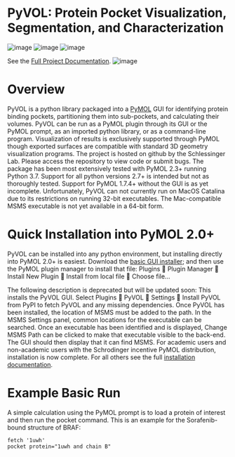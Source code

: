 
PyVOL: Protein Pocket Visualization, Segmentation, and Characterization
=======================================================================

![image](https://anaconda.org/conda-forge/bio-pyvol/badges/version.svg) ![image](https://img.shields.io/pypi/v/bio_pyvol.svg) ![image](https://img.shields.io/pypi/l/bio_pyvol.svg)

See the [Full Project Documentation](https://schlessinger-lab.github.io/pyvol/).
![image](docs/source/_static/overview_image_v01.png)


Overview
========

PyVOL is a python library packaged into a [PyMOL](https://pymol.org/2/)
GUI for identifying protein binding pockets, partitioning them into
sub-pockets, and calculating their volumes. PyVOL can be run as a PyMOL
plugin through its GUI or the PyMOL prompt, as an imported python
library, or as a command-line program. Visualization of results is
exclusively supported through PyMOL though exported surfaces are
compatible with standard 3D geometry visualization programs. The project
is hosted on github by the Schlessinger Lab. Please access the
repository to view code or submit bugs. The package has been most
extensively tested with PyMOL 2.3+ running Python 3.7. Support for all
python versions 2.7+ is intended but not as thoroughly tested. Support
for PyMOL 1.7.4+ without the GUI is as yet incomplete. Unfortunately,
PyVOL can not currently run on MacOS Catalina due to its restrictions on
running 32-bit executables. The Mac-compatible MSMS executable is not
yet available in a 64-bit form.

Quick Installation into PyMOL 2.0+
==================================

PyVOL can be installed into any python environment, but installing
directly into PyMOL 2.0+ is easiest. Download the
[basic GUI installer](https://github.com/schlessinger-lab/pyvol/blob/master/installers/pyvol-installer.zip);
and then use the PyMOL plugin manager to install that file:
Plugins &#85994; Plugin Manager &#85994; Install New Plugin &#85994; Install from local file &#85994;
Choose file...

The following description is deprecated but will be updated soon:
This installs the PyVOL GUI. Select
Plugins &#85994; PyVOL &#85994; Settings &#85994; Install PyVOL from PyPI to
fetch PyVOL and any missing dependencies. Once PyVOL has been installed,
the location of MSMS must be added to the path. In the MSMS Settings
panel, common locations for the executable can be searched. Once an
executable has been identified and is displayed, Change MSMS Path can be
clicked to make that executable visible to the back-end. The GUI should
then display that it can find MSMS. For academic users and non-academic
users with the Schrodinger incentive PyMOL distribution, installation is
now complete. For all others see the full [installation documentation](https://schlessinger-lab.github.io/pyvol/install.html).

Example Basic Run
=================

A simple calculation using the PyMOL prompt is to load a protein of
interest and then run the pocket command. This is an example for the
Sorafenib-bound structure of BRAF:

``` {.sourceCode .python}
fetch '1uwh'
pocket protein="1uwh and chain B"
```
